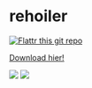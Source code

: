 rehoiler
========

[![Flattr this git repo](http://api.flattr.com/button/flattr-badge-large.png)](https://flattr.com/submit/auto?user_id=methanol&url=https://github.com/methanol/rehoiler&title=rehoiler&language=Objective-C&tags=github&category=software)

[Download hier!](https://github.com/methanol/rehoiler/blob/master/rehoiler.zip?raw=true)

![](https://raw.github.com/methanol/rehoiler/master/pic1.png)
![](https://raw.github.com/methanol/rehoiler/master/pic2.png)



